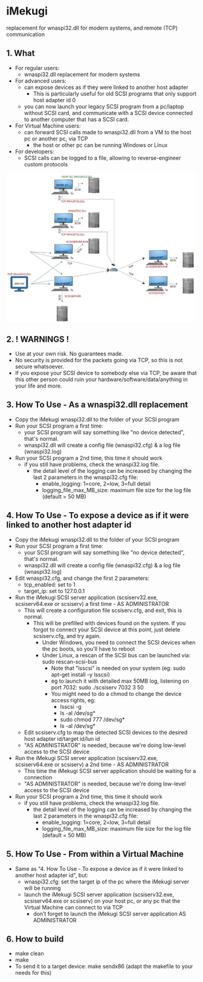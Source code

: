 # iMekugi
replacement for wnaspi32.dll for modern systems, and remote (TCP) communication

## 1. What
* For regular users:
  * wnaspi32.dll replacement for modern systems
* For advanced users:
  * can expose devices as if they were linked to another host adapter
    * This is particularly useful for old SCSI programs that only support host adapter id 0
  * you can now launch your legacy SCSI program from a pc/laptop without SCSI card, and communicate with a SCSI device connected to another computer that has a SCSI card.
* For Virtual Machine users:
  * can forward SCSI calls made to wnaspi32.dll from a VM to the host pc or another pc, via TCP
    * the host or other pc can be running Windows or Linux
* For developers:
  * SCSI calls can be logged to a file, allowing to reverse-engineer custom protocols

![iMekugi Architecture](/docs/iMekugiAspi.jpg "iMekugi Architecture")

## 2. ! WARNINGS !
* Use at your own risk. No guarantees made.
* No security is provided for the packets going via TCP, so this is not secure whatsoever.
* If you expose your SCSI device to somebody else via TCP, be aware that this other person could ruin your hardware/software/data/anything in your life and more.

## 3. How To Use - As a wnaspi32.dll replacement
* Copy the iMekugi wnaspi32.dll to the folder of your SCSI program
* Run your SCSI program a first time:
  * your SCSI program will say something like "no device detected", that's normal.
  * wnaspi32.dll will create a config file (wnaspi32.cfg) & a log file (wnaspi32.log)
* Run your SCSI program a 2nd time, this time it should work
  * if you still have problems, check the wnaspi32.log file.
    * the detail level of the logging can be increased by changing the last 2 parameters in the wnaspi32.cfg file:
      * enable_logging: 1=core, 2=low, 3=full detail
      * logging_file_max_MB_size: maximum file size for the log file (default = 50 MB)

## 4. How To Use - To expose a device as if it were linked to another host adapter id
* Copy the iMekugi wnaspi32.dll to the folder of your SCSI program
* Run your SCSI program a first time:
  * your SCSI program will say something like "no device detected", that's normal.
  * wnaspi32.dll will create a config file (wnaspi32.cfg) & a log file (wnaspi32.log)
* Edit wnaspi32.cfg, and change the first 2 parameters:
    * tcp_enabled: set to 1
    * target_ip: set to 127.0.0.1
* Run the iMekugi SCSI server application (scsiserv32.exe, scsiserv64.exe or scsiserv) a first time - AS ADMINISTRATOR
  * This will create a configuration file scsiserv.cfg, and exit, this is normal.
    * This will be prefilled with devices found on the system. If you forgot to connect your SCSI device at this point, just delete scsiserv.cfg, and try again.
      * Under Windows, you need to connect the SCSI devices when the pc boots, so you'll have to reboot
      * Under Linux, a rescan of the SCSI bus can be launched via: sudo rescan-scsi-bus
        * Note that "lsscsi" is needed on your system (eg: sudo apt-get install -y lsscsi)
        * eg to launch it with detailed max 50MB log, listening on port 7032:  sudo ./scsiserv 7032 3 50
        * You might need to do a chmod to change the device access rights, eg:
          * lsscsi -g
          * ls -al /dev/sg*
          * sudo chmod 777 /dev/sg*
          * ls -al /dev/sg*
  * Edit scsiserv.cfg to map the detected SCSI devices to the desired host adapter id/target id/lun id
  * "AS ADMINISTRATOR" is needed, because we're doing low-level access to the SCSI device 
* Run the iMekugi SCSI server application (scsiserv32.exe, scsiserv64.exe or scsiserv) a 2nd time - AS ADMINISTRATOR
  * This time the iMekugi SCSI server application should be waiting for a connection
  * "AS ADMINISTRATOR" is needed, because we're doing low-level access to the SCSI device 
* Run your SCSI program a 2nd time, this time it should work
  * if you still have problems, check the wnaspi32.log file.
    * the detail level of the logging can be increased by changing the last 2 parameters in the wnaspi32.cfg file:
      * enable_logging: 1=core, 2=low, 3=full detail
      * logging_file_max_MB_size: maximum file size for the log file (default = 50 MB)

## 5. How To Use - From within a Virtual Machine
* Same as "4. How To Use - To expose a device as if it were linked to another host adapter id", but:
  * wnaspi32.cfg: set the target ip of the pc where the iMekugi server will be running
  * launch the iMekugi SCSI server application (scsiserv32.exe, scsiserv64.exe or scsiserv) on your host pc, or any pc that the Virtual Machine can connect to via TCP
    * don't forget to launch the iMekugi SCSI server application AS ADMINISTRATOR

## 6. How to build
* make clean
* make
* To send it to a target device: make sendx86 (adapt the makefile to your needs for this)
